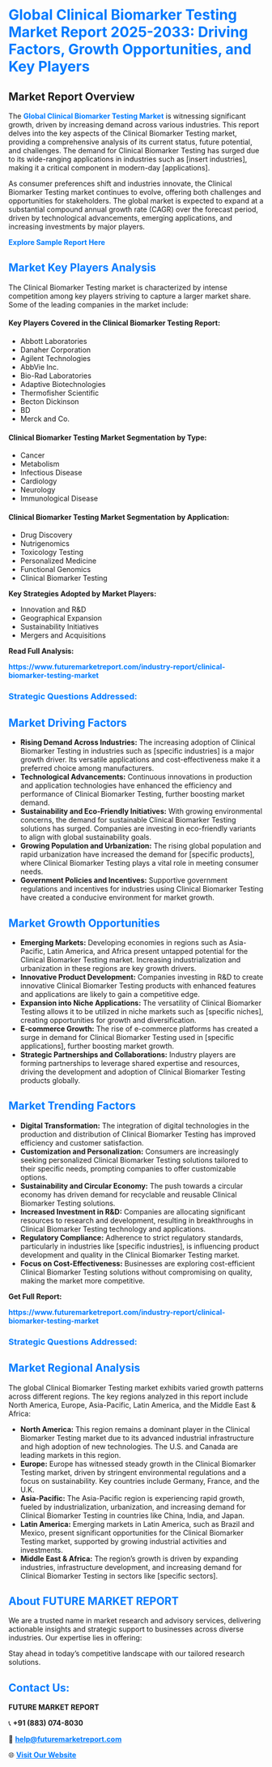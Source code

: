 <h1 style="color: #007BFF;">Global Clinical Biomarker Testing Market Report 2025-2033: Driving Factors, Growth Opportunities, and Key Players</h1>

<section id="overview">
<h2>Market Report Overview</h2>
<p>The <a href="https://www.futuremarketreport.com/industry-report/clinical-biomarker-testing-market" style="color: #007BFF; text-decoration: none;"><strong>Global Clinical Biomarker Testing Market</strong></a> is witnessing significant growth, driven by increasing demand across various industries. This report delves into the key aspects of the Clinical Biomarker Testing market, providing a comprehensive analysis of its current status, future potential, and challenges. The demand for Clinical Biomarker Testing has surged due to its wide-ranging applications in industries such as [insert industries], making it a critical component in modern-day [applications].</p>
<p>As consumer preferences shift and industries innovate, the Clinical Biomarker Testing market continues to evolve, offering both challenges and opportunities for stakeholders. The global market is expected to expand at a substantial compound annual growth rate (CAGR) over the forecast period, driven by technological advancements, emerging applications, and increasing investments by major players.</p>
</section>

<section id="overview">
<p><a href="https://www.futuremarketreport.com/request-sample/reportId=123037" style="color: #007BFF; text-decoration: none;"><strong>Explore Sample Report Here</strong></a></p>
</section>

<section id="key-players">
<h2 style="color: #007BFF;">Market Key Players Analysis</h2>
<p>The Clinical Biomarker Testing market is characterized by intense competition among key players striving to capture a larger market share. Some of the leading companies in the market include:</p>
<h4>Key Players Covered in the Clinical Biomarker Testing Report:</h4>
<ul><li>Abbott Laboratories</li><li>Danaher Corporation</li><li>Agilent Technologies</li><li>AbbVie Inc.</li><li>Bio-Rad Laboratories</li><li>Adaptive Biotechnologies</li><li>Thermofisher Scientific</li><li>Becton Dickinson</li><li>BD</li><li>Merck and Co.</li></ul>
<h4>Clinical Biomarker Testing Market Segmentation by Type:</h4>
<ul><li>Cancer</li><li>Metabolism</li><li>Infectious Disease</li><li>Cardiology</li><li>Neurology</li><li>Immunological Disease</li></ul>

<h4>Clinical Biomarker Testing Market Segmentation by Application:</h4>
<ul><li>Drug Discovery</li><li>Nutrigenomics</li><li>Toxicology Testing</li><li>Personalized Medicine</li><li>Functional Genomics</li><li>Clinical Biomarker Testing</li></ul>
<p><strong>Key Strategies Adopted by Market Players:</strong></p>
<ul>
<li>Innovation and R&D</li>
<li>Geographical Expansion</li>
<li>Sustainability Initiatives</li>
<li>Mergers and Acquisitions</li>
</ul>
</section>

<section>
<p><strong>Read Full Analysis: </strong></p><a href="https://www.futuremarketreport.com/industry-report/clinical-biomarker-testing-market" style="color: #007BFF; text-decoration: none;"><strong>https://www.futuremarketreport.com/industry-report/clinical-biomarker-testing-market</strong></a>
<h3 style="color: #007BFF;">Strategic Questions Addressed:</h3>
</section>

<section id="driving-factors">
<h2 style="color: #007BFF;">Market Driving Factors</h2>
<ul>
<li><strong>Rising Demand Across Industries:</strong> The increasing adoption of Clinical Biomarker Testing in industries such as [specific industries] is a major growth driver. Its versatile applications and cost-effectiveness make it a preferred choice among manufacturers.</li>
<li><strong>Technological Advancements:</strong> Continuous innovations in production and application technologies have enhanced the efficiency and performance of Clinical Biomarker Testing, further boosting market demand.</li>
<li><strong>Sustainability and Eco-Friendly Initiatives:</strong> With growing environmental concerns, the demand for sustainable Clinical Biomarker Testing solutions has surged. Companies are investing in eco-friendly variants to align with global sustainability goals.</li>
<li><strong>Growing Population and Urbanization:</strong> The rising global population and rapid urbanization have increased the demand for [specific products], where Clinical Biomarker Testing plays a vital role in meeting consumer needs.</li>
<li><strong>Government Policies and Incentives:</strong> Supportive government regulations and incentives for industries using Clinical Biomarker Testing have created a conducive environment for market growth.</li>
</ul>
</section>

<section id="growth-opportunities">
<h2 style="color: #007BFF;">Market Growth Opportunities</h2>
<ul>
<li><strong>Emerging Markets:</strong> Developing economies in regions such as Asia-Pacific, Latin America, and Africa present untapped potential for the Clinical Biomarker Testing market. Increasing industrialization and urbanization in these regions are key growth drivers.</li>
<li><strong>Innovative Product Development:</strong> Companies investing in R&D to create innovative Clinical Biomarker Testing products with enhanced features and applications are likely to gain a competitive edge.</li>
<li><strong>Expansion into Niche Applications:</strong> The versatility of Clinical Biomarker Testing allows it to be utilized in niche markets such as [specific niches], creating opportunities for growth and diversification.</li>
<li><strong>E-commerce Growth:</strong> The rise of e-commerce platforms has created a surge in demand for Clinical Biomarker Testing used in [specific applications], further boosting market growth.</li>
<li><strong>Strategic Partnerships and Collaborations:</strong> Industry players are forming partnerships to leverage shared expertise and resources, driving the development and adoption of Clinical Biomarker Testing products globally.</li>
</ul>
</section>

<section id="trending-factors">
<h2 style="color: #007BFF;">Market Trending Factors</h2>
<ul>
<li><strong>Digital Transformation:</strong> The integration of digital technologies in the production and distribution of Clinical Biomarker Testing has improved efficiency and customer satisfaction.</li>
<li><strong>Customization and Personalization:</strong> Consumers are increasingly seeking personalized Clinical Biomarker Testing solutions tailored to their specific needs, prompting companies to offer customizable options.</li>
<li><strong>Sustainability and Circular Economy:</strong> The push towards a circular economy has driven demand for recyclable and reusable Clinical Biomarker Testing solutions.</li>
<li><strong>Increased Investment in R&D:</strong> Companies are allocating significant resources to research and development, resulting in breakthroughs in Clinical Biomarker Testing technology and applications.</li>
<li><strong>Regulatory Compliance:</strong> Adherence to strict regulatory standards, particularly in industries like [specific industries], is influencing product development and quality in the Clinical Biomarker Testing market.</li>
<li><strong>Focus on Cost-Effectiveness:</strong> Businesses are exploring cost-efficient Clinical Biomarker Testing solutions without compromising on quality, making the market more competitive.</li>
</ul>
</section>

<section>
<p><strong>Get Full Report: </strong></p><a href="https://www.futuremarketreport.com/industry-report/clinical-biomarker-testing-market" style="color: #007BFF; text-decoration: none;"><strong>https://www.futuremarketreport.com/industry-report/clinical-biomarker-testing-market</strong></a>
<h3 style="color: #007BFF;">Strategic Questions Addressed:</h3>
</section>


<section id="regional-analysis">
<h2 style="color: #007BFF;">Market Regional Analysis</h2>
<p>The global Clinical Biomarker Testing market exhibits varied growth patterns across different regions. The key regions analyzed in this report include North America, Europe, Asia-Pacific, Latin America, and the Middle East & Africa:</p>
<ul>
<li><strong>North America:</strong> This region remains a dominant player in the Clinical Biomarker Testing market due to its advanced industrial infrastructure and high adoption of new technologies. The U.S. and Canada are leading markets in this region.</li>
<li><strong>Europe:</strong> Europe has witnessed steady growth in the Clinical Biomarker Testing market, driven by stringent environmental regulations and a focus on sustainability. Key countries include Germany, France, and the U.K.</li>
<li><strong>Asia-Pacific:</strong> The Asia-Pacific region is experiencing rapid growth, fueled by industrialization, urbanization, and increasing demand for Clinical Biomarker Testing in countries like China, India, and Japan.</li>
<li><strong>Latin America:</strong> Emerging markets in Latin America, such as Brazil and Mexico, present significant opportunities for the Clinical Biomarker Testing market, supported by growing industrial activities and investments.</li>
<li><strong>Middle East & Africa:</strong> The region’s growth is driven by expanding industries, infrastructure development, and increasing demand for Clinical Biomarker Testing in sectors like [specific sectors].</li>
</ul>
</section>

<footer>
<h2 style="color: #007BFF;">About FUTURE MARKET REPORT</h2>
<p>We are a trusted name in market research and advisory services, delivering actionable insights and strategic support to businesses across diverse industries. Our expertise lies in offering:</p>

<p>Stay ahead in today’s competitive landscape with our tailored research solutions.</p>

<h2 style="color: #007BFF;">Contact Us:</h2>
<p><strong>FUTURE MARKET REPORT</strong></p>
<p>📞 <strong>+91 (883) 074-8030</strong></p>
<p>📧 <strong><a href="mailto:help@futuremarketreport.com" style="color: #007BFF;">help@futuremarketreport.com</a></strong></p>
<p>🌐 <strong><a href="https://www.futuremarketreport.com/" style="color: #007BFF;">Visit Our Website</a></strong></p>
</footer>